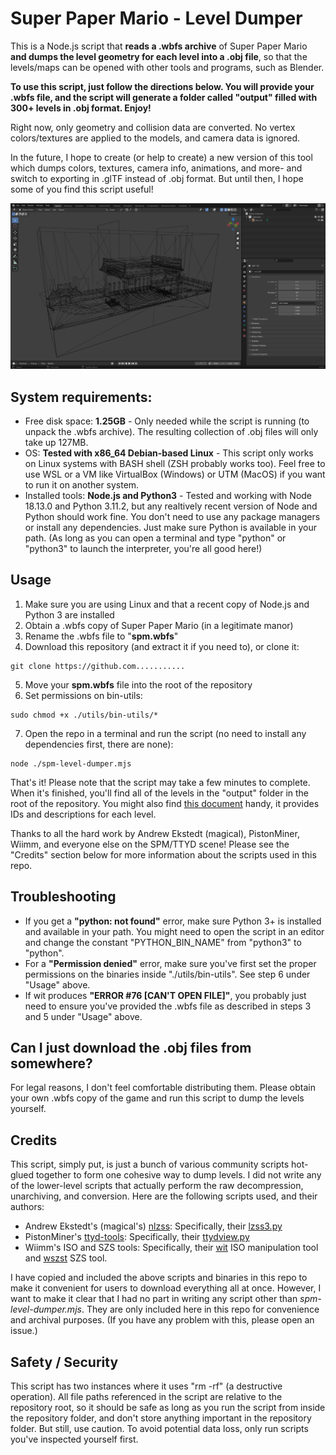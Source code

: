 # Super Paper Mario - Level Dumper
This is a Node.js script that **reads a .wbfs archive** of Super Paper Mario **and dumps the level geometry for each level into a .obj file**, so that the levels/maps can be opened with other tools and programs, such as Blender.

**To use this script, just follow the directions below. You will provide your .wbfs file, and the script will generate a folder called "output" filled with 300+ levels in .obj format. Enjoy!**

Right now, only geometry and collision data are converted. No vertex colors/textures are applied to the models, and camera data is ignored.

In the future, I hope to create (or help to create) a new version of this tool which dumps colors, textures, camera info, animations, and more- and switch to exporting in .glTF instead of .obj format. But until then, I hope some of you find this script useful!

<img src="./screenshots/blender/full.png" style="width: 100vw">
<!-- <img src="./screenshots/sample-level/orthographic.png" style="width: 40vw">
<img src="./screenshots/sample-level/perspective.png" style="width: 40vw">
<img src="./screenshots/blender/cropped.png" style="width: 40vw"> -->

## System requirements:
- Free disk space: **1.25GB** - Only needed while the script is running (to unpack the .wbfs archive). The resulting collection of .obj files will only take up 127MB.
- OS: **Tested with x86_64 Debian-based Linux** - This script only works on Linux systems with BASH shell (ZSH probably works too). Feel free to use WSL or a VM like VirtualBox (Windows) or UTM (MacOS) if you want to run it on another system.
- Installed tools: **Node.js and Python3** - Tested and working with Node 18.13.0 and Python 3.11.2, but any realtively recent version of Node and Python should work fine. You don't need to use any package managers or install any dependencies. Just make sure Python is available in your path. (As long as you can open a terminal and type "python" or "python3" to launch the interpreter, you're all good here!)

## Usage
1. Make sure you are using Linux and that a recent copy of Node.js and Python 3 are installed
2. Obtain a .wbfs copy of Super Paper Mario (in a legitimate manor)
3. Rename the .wbfs file to "**spm.wbfs**"
4. Download this repository (and extract it if you need to), or clone it:
```shell
git clone https://github.com...........
```
5. Move your **spm.wbfs** file into the root of the repository
6. Set permissions on bin-utils:
```shell
sudo chmod +x ./utils/bin-utils/*
```
7. Open the repo in a terminal and run the script (no need to install any dependencies first, there are none):
```shell
node ./spm-level-dumper.mjs
```
That's it! Please note that the script may take a few minutes to complete. When it's finished, you'll find all of the levels in the "output" folder in the root of the repository. You might also find [this document](https://docs.google.com/document/d/10w4CS5oNBOHHYtM9OrNUYM7GIqNxIaR-b_Sr8FSG7Pk/edit#heading=h.r3koedvnma3t) handy, it provides IDs and descriptions for each level.

Thanks to all the hard work by Andrew Ekstedt (magical), PistonMiner, Wiimm, and everyone else on the SPM/TTYD scene! Please see the "Credits" section below for more information about the scripts used in this repo.

## Troubleshooting
- If you get a **"python: not found"** error, make sure Python 3+ is installed and available in your path. You might need to open the script in an editor and change the constant "PYTHON_BIN_NAME" from "python3" to "python".
- For a **"Permission denied"** error, make sure you've first set the proper permissions on the binaries inside "./utils/bin-utils". See step 6 under "Usage" above.
- If wit produces **"ERROR #76 [CAN'T OPEN FILE]"**, you probably just need to ensure you've provided the .wbfs file as described in steps 3 and 5 under "Usage" above.

## Can I just download the .obj files from somewhere?
For legal reasons, I don't feel comfortable distributing them. Please obtain your own .wbfs copy of the game and run this script to dump the levels yourself.

## Credits
This script, simply put, is just a bunch of various community scripts hot-glued together to form one cohesive way to dump levels. I did not write any of the lower-level scripts that actually perform the raw decompression, unarchiving, and conversion. Here are the following scripts used, and their authors:
- Andrew Ekstedt's (magical's) [nlzss](https://github.com/magical/nlzss): Specifically, their [lzss3.py](https://github.com/magical/nlzss/blob/master/lzss3.py)
- PistonMiner's [ttyd-tools](https://github.com/PistonMiner/ttyd-tools): Specifically, their [ttydview.py](https://github.com/PistonMiner/ttyd-tools/blob/master/ttyd-tools/ttydview/ttydview.py)
- Wiimm's ISO and SZS tools: Specifically, their [wit](https://wit.wiimm.de/wit/) ISO manipulation tool and [wszst](https://szs.wiimm.de/wszst/) SZS tool.

I have copied and included the above scripts and binaries in this repo to make it convenient for users to download everything all at once. However, I want to make it clear that I had no part in writing any script other than *spm-level-dumper.mjs*. They are only included here in this repo for convenience and archival purposes. (If you have any problem with this, please open an issue.)

## Safety / Security
This script has two instances where it uses "rm -rf" (a destructive operation). All file paths referenced in the script are relative to the repository root, so it should be safe as long as you run the script from inside the repository folder, and don't store anything important in the repository folder. But still, use caution. To avoid potential data loss, only run scripts you've inspected yourself first.



<!--
I commented out this information as it might not all be acurate, I just typed this stuff up as I was figuring out this process. I left it here because it has a bit more useful info.

The bloated output, containing all ttydview.py files, objs, and base wbfs data takes up 1085184 bytes (1.1GB).
With all ttydview.py files removed, it takes up 1080600 bytes (still 1.1GB), so not much of a difference removing those.
With all the tmp stuff deleted, and just the obj files left, the result is only 129276 bytes (127MB!)

---
If you're just here for the .obj level files, the above information is all you need. However, if you're interested in how this all works, continue reading below!



## How to do this all manually
There are a few parts to this!
1. Grab a WBFS archive copy of Super Paper Mario
2. Extract this archive
3. Decompress the maps
4. extract the maps

## More detailed instructions:
1. Extract the wbfs rom file:
```shell
wit EXTRACT "Super Paper Mario.wbfs" ./output
```
2. Enter the files/map directory, extract each of these .bin files (we're gonna tackle just one here to test with, ) (they are LZ10 compressed, https://github.com/magical/nlzss)
```shell
python3 lzss3.py aa1_01.bin > aa1_01.lz10_extracted
```
3. (OPTIONAL) Use this command to list contents of extracted map file:
```shell
wszst list aa1_01.lz10_extracted
```
This just lets you look at the contents to make sure you can view them.
4. Now we're even closer to the finish line! Use this:
wszst extract aa1_01.lz10_extracted --dest wszst_extracted_content

Cool! Now we have some more files. But, everything is still in a weird format. Ignore the newly created "wszst-setup.txt", it's useful if we want to reconstruct the archive later, but we aren't interested in that now. (You can even delete it if you want.) Just navigate into "dvd". Lets tackle how to view textures first, then we'll figure out how to import the level geometry/mesh data into another tool... Like Blender!

5. To turn the weird .tpl texture files into usable PNGs, replace the above "extract" with "xall" (this is supposed to mean "extract all")
wszst xall aa1_01.lz10_extracted --dest wszst_extracted_content
You'll probably get ERROR #64 [FILE ALREADY EXISTS], just delete the folder previously generated and run the new "xall" command and it'll work!

Thanks to noclip.website, we can determine the map name for the very iconic "Lineland Road". This just happens to be called "he1_01.bin". If you'd like to follow along from this point but don't have access to the wbfs archive file, you can try with just this single map file by grabbing it from noclip.website's server. Download from here: https://noclip.beyond3d.com/spm/he1_01.bin Note that this file only contains a single map's texture and geometry/mesh data, and is not enough to reconstruct the actual game. Although it contains assets created by Nintendo, it shouldn't be viewed as an act of piracy, rather a means to educate by using something recognizable and graspable. If you consider this condoning piracy, consider the fact that Nintendo has not pushed for a takedown of noclip.website. It is a digital museum run and maintained by a supportive community and does not distribute the core game itself.

Anyway... now using "he1_01.bin" (Lineland Road). Let's move it to it's own isolated directory and combine what we learned above to extract it.
```shell
python3 lzss3.py he1_01.bin > he1_01.bin_DECOMPRESSED && wszst xall he1_01.bin_DECOMPRESSED --dest he1_01.bin_EXTRACTED
```

Cool. So we've got it decompressed, extracted, and now we can view textures as PNGs. But... what next? Trying to use the lzss decompression python script on "dvd/map/he1_01/map.dat" or "dvd/setup/he1_01.dat" gets us nowhere, as apparently these files aren't compressed. Maybe they're raw obj/ply files, so lets try tacking on an extension and opening them in Blender! That lets us test four possible combinations:
map.dat > map.dat.obj
map.dat > map.dat.ply
he1_01.dat > he1_01.dat.obj
he1_01.dat > he1_01.dat.ply

Do any of them result in success? Well, map.dat.obj kinda gives us some "mesh" data? We are provided with a series of vertices, but they're all located at the same position... Not very helpful. But hey, now we can count the number of vertices in the file maybe? Kind of helpful? Well, there seem to be only 7 vertices in this file so it almost certainly isn't raw level geometry. The rest of the file and importer combinations get us nowhere, they don't even produce objects in Blender. We can't drag any of these files thus far into noclip.website either. Okay! So... Let's try "ttydview.py". This script is a little quirky. It expects two folders to be created, side by side. These are called "map_data" and "obj_files". The first argument is the raw map file and the second is the output file. "map/he1_01/map.dat" is seemingly the file we are after... WOO! Lineland road appears in Blender! Granted, it isn't pretty. We don't have textures applied, but everything is there. All the data is split up into vertex groups so maybe it's possible to turn parts of it on and off. (This isn't true? I could have sworn when I first tried this, I saw a bunch of vertex groups, but now I can't seem to find that data. I don't even know if OBJ's can contain that sort of information.)

There's also still another juicy-looking file in files/setup with the same map name but with a ".dat" extension instead of ".bin". Hopefully we'll figure out what that is soon! -->